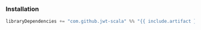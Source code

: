 ### Installation

```scala
libraryDependencies += "com.github.jwt-scala" %% "{{ include.artifact }}" % "7.1.1"
```
